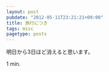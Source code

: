 ```yaml
---
layout: post
pubdate: "2012-05-11T23:21:21+09:00"
title: 旅行につき
tags: misc
pagetype: posts
---
```

明日から3日ほど消えると思います。

1 min.
